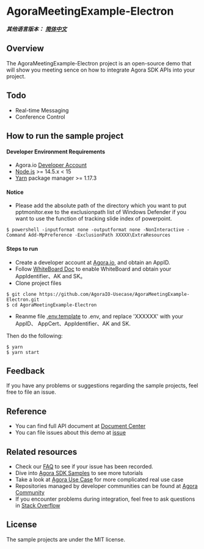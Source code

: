 # AgoraMeetingExample-Electron

_**其他语言版本：** [**简体中文**](README.zh.md)_

## Overview

The AgoraMeetingExample-Electron project is an open-source demo that will show you meeting sence on how to integrate Agora SDK APIs into your project.

## Todo
- Real-time Messaging
- Conference Control

## How to run the sample project

#### Developer Environment Requirements

- Agora.io [Developer Account](https://dashboard.agora.io/signin/)
- [Node.js](https://nodejs.org/en/download/) >= 14.5.x < 15
- [Yarn](https://yarnpkg.com/) package manager >= 1.17.3

#### Notice

- Please add the absolute path of the directory which you want to put pptmonitor.exe to the exclusionpath list of Windows Defender if 
you want to use the function of tracking slide index of powerpoint.
``` shell
$ powershell -inputformat none -outputformat none -NonInteractive -Command Add-MpPreference -ExclusionPath XXXXX\ExtraResources
```

#### Steps to run

- Create a developer account at [Agora.io](https://dashboard.agora.io/signin/), and obtain an AppID.
- Follow [WhiteBoard Doc](https://docs.agora.io/cn/whiteboard/enable_whiteboard?platform=Web) to enable WhiteBoard and obtain your AppIdentifier、AK and SK。
- Clone project files
```shell
$ git clone https://github.com/AgoraIO-Usecase/AgoraMeetingExample-Electron.git
$ cd AgoraMeetingExample-Electron
```
- Reanme file [.env.template](.env.template) to .env, and replace 'XXXXXX' with your AppID、 AppCert、AppIdentifier、AK and SK.

Then do the following:

```shell 
$ yarn
$ yarn start

```

## Feedback

If you have any problems or suggestions regarding the sample projects, feel free to file an issue.

## Reference

- You can find full API document at [Document Center](https://docs.agora.io/en/Video/API%20Reference/electron/index.html)
- You can file issues about this demo at [issue](https://github.com/AgoraIO/Electron-SDK/issues)

## Related resources

- Check our [FAQ](https://docs.agora.io/en/faq) to see if your issue has been recorded.
- Dive into [Agora SDK Samples](https://github.com/AgoraIO) to see more tutorials
- Take a look at [Agora Use Case](https://github.com/AgoraIO-usecase) for more complicated real use case
- Repositories managed by developer communities can be found at [Agora Community](https://github.com/AgoraIO-Community)
- If you encounter problems during integration, feel free to ask questions in [Stack Overflow](https://stackoverflow.com/questions/tagged/agora.io)

## License

The sample projects are under the MIT license.
